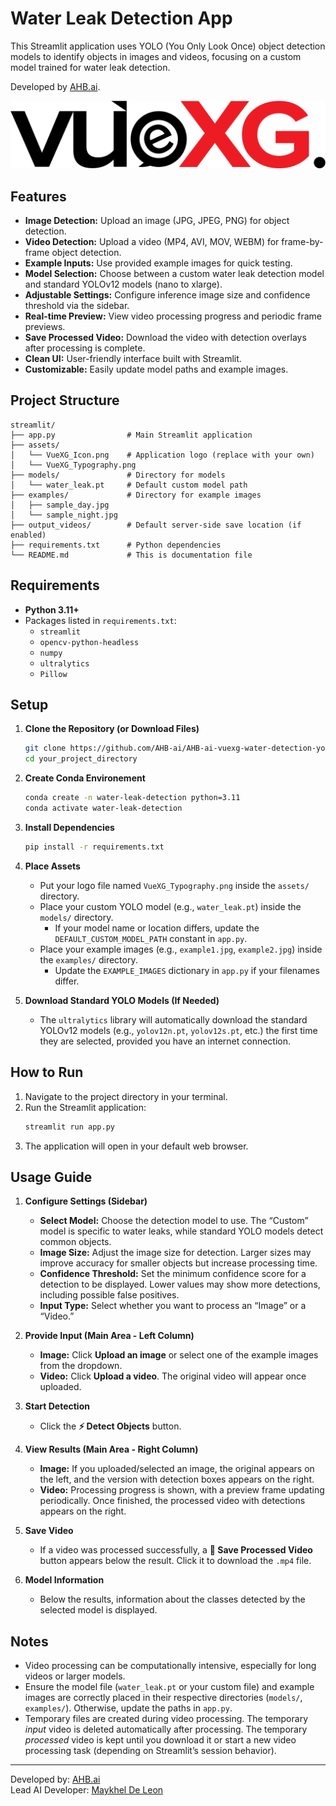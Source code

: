 # Water Leak Detection App

This Streamlit application uses YOLO (You Only Look Once) object detection models to identify objects in images and videos, focusing on a custom model trained for water leak detection.

Developed by [AHB.ai](https://www.ahb.ai).

![App Screenshot](assets/VueXG_Typography.png)

## Features

- **Image Detection:** Upload an image (JPG, JPEG, PNG) for object detection.  
- **Video Detection:** Upload a video (MP4, AVI, MOV, WEBM) for frame-by-frame object detection.  
- **Example Inputs:** Use provided example images for quick testing.  
- **Model Selection:** Choose between a custom water leak detection model and standard YOLOv12 models (nano to xlarge).  
- **Adjustable Settings:** Configure inference image size and confidence threshold via the sidebar.  
- **Real-time Preview:** View video processing progress and periodic frame previews.  
- **Save Processed Video:** Download the video with detection overlays after processing is complete.  
- **Clean UI:** User-friendly interface built with Streamlit.  
- **Customizable:** Easily update model paths and example images.

## Project Structure

```
streamlit/
├── app.py                # Main Streamlit application
├── assets/
│   └── VueXG_Icon.png    # Application logo (replace with your own)
│   └── VueXG_Typography.png  
├── models/               # Directory for models
│   └── water_leak.pt     # Default custom model path
├── examples/             # Directory for example images
│   ├── sample_day.jpg
│   └── sample_night.jpg
├── output_videos/        # Default server-side save location (if enabled)
├── requirements.txt      # Python dependencies
└── README.md             # This is documentation file
```

## Requirements

- **Python 3.11+**  
- Packages listed in `requirements.txt`:  
  - `streamlit`  
  - `opencv-python-headless`  
  - `numpy`  
  - `ultralytics`  
  - `Pillow`

## Setup

1. **Clone the Repository (or Download Files)**
   ```bash
   git clone https://github.com/AHB-ai/AHB-ai-vuexg-water-detection-yolov12.git
   cd your_project_directory
   ```

2. **Create Conda Environement**
   ```bash
   conda create -n water-leak-detection python=3.11
   conda activate water-leak-detection
   ```
3. **Install Dependencies**
   ```bash
   pip install -r requirements.txt
   ```
4. **Place Assets**
   - Put your logo file named `VueXG_Typography.png` inside the `assets/` directory.  
   - Place your custom YOLO model (e.g., `water_leak.pt`) inside the `models/` directory.  
     - If your model name or location differs, update the `DEFAULT_CUSTOM_MODEL_PATH` constant in `app.py`.  
   - Place your example images (e.g., `example1.jpg`, `example2.jpg`) inside the `examples/` directory.  
     - Update the `EXAMPLE_IMAGES` dictionary in `app.py` if your filenames differ.

5. **Download Standard YOLO Models (If Needed)**
   - The `ultralytics` library will automatically download the standard YOLOv12 models (e.g., `yolov12n.pt`, `yolov12s.pt`, etc.) the first time they are selected, provided you have an internet connection.

## How to Run

1. Navigate to the project directory in your terminal.
2. Run the Streamlit application:
   ```bash
   streamlit run app.py
   ```
3. The application will open in your default web browser.

## Usage Guide

1. **Configure Settings (Sidebar)**
   - **Select Model:** Choose the detection model to use. The “Custom” model is specific to water leaks, while standard YOLO models detect common objects.
   - **Image Size:** Adjust the image size for detection. Larger sizes may improve accuracy for smaller objects but increase processing time.
   - **Confidence Threshold:** Set the minimum confidence score for a detection to be displayed. Lower values may show more detections, including possible false positives.
   - **Input Type:** Select whether you want to process an “Image” or a “Video.”

2. **Provide Input (Main Area - Left Column)**
   - **Image:** Click **Upload an image** or select one of the example images from the dropdown.
   - **Video:** Click **Upload a video**. The original video will appear once uploaded.

3. **Start Detection**
   - Click the **⚡ Detect Objects** button.

4. **View Results (Main Area - Right Column)**
   - **Image:** If you uploaded/selected an image, the original appears on the left, and the version with detection boxes appears on the right.
   - **Video:** Processing progress is shown, with a preview frame updating periodically. Once finished, the processed video with detections appears on the right.

5. **Save Video**
   - If a video was processed successfully, a **💾 Save Processed Video** button appears below the result. Click it to download the `.mp4` file.

6. **Model Information**
   - Below the results, information about the classes detected by the selected model is displayed.

## Notes

- Video processing can be computationally intensive, especially for long videos or larger models.  
- Ensure the model file (`water_leak.pt` or your custom file) and example images are correctly placed in their respective directories (`models/`, `examples/`). Otherwise, update the paths in `app.py`.  
- Temporary files are created during video processing. The temporary *input* video is deleted automatically after processing. The temporary *processed* video is kept until you download it or start a new video processing task (depending on Streamlit’s session behavior).

---

Developed by: [AHB.ai](https://www.ahb.ai)  
Lead AI Developer: [Maykhel De Leon](https://www.linkedin.com/in/maykheldeleon/)